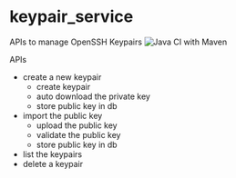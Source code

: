 # keypair_service
APIs to manage OpenSSH Keypairs
![Java CI with Maven](https://github.com/workpal/keypair_service/workflows/Java%20CI%20with%20Maven/badge.svg?branch=master)

APIs

- create a new keypair
  - create keypair
  - auto download the private key
  - store public key in db
- import the public key
  - upload the public key
  - validate the public key
  - store public key in db
- list the keypairs
- delete a keypair
